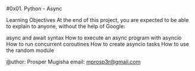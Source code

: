 #0x01. Python - Async

Learning Objectives
At the end of this project, you are expected to be able to explain to anyone, without the help of Google:

async and await syntax
How to execute an async program with asyncio
How to run concurrent coroutines
How to create asyncio tasks
How to use the random module

@uthor: Prosper Mugisha
email: mprosp3r@gmail.com